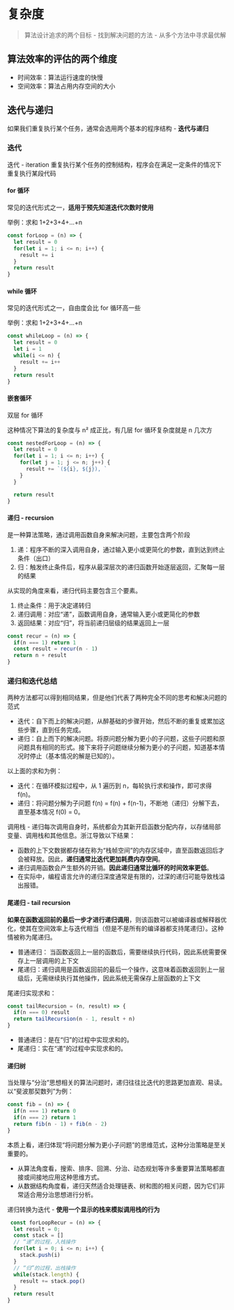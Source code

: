# 复杂度

> 算法设计追求的两个目标 - 找到解决问题的方法 - 从多个方法中寻求最优解

## 算法效率的评估的两个维度

- 时间效率：算法运行速度的快慢
- 空间效率：算法占用内存空间的大小

## 迭代与递归

如果我们重复执行某个任务，通常会选用两个基本的程序结构 - **迭代与递归**

### 迭代

迭代 - iteration 重复执行某个任务的控制结构，程序会在满足一定条件的情况下重复执行某段代码

#### for 循环

常见的迭代形式之一，**适用于预先知道迭代次数时使用**

举例：求和 1+2+3+4+...+n

```javaScript
const forLoop = (n) => {
  let result = 0
  for(let i = 1; i <= n; i++) {
    result += i
  }
  return result
}

```

#### while 循环

常见的迭代形式之一，自由度会比 for 循环高一些

举例：求和 1+2+3+4+...+n

```javaScript
const whileLoop = (n) => {
  let result = 0
  let i = 1
  while(i <= n) {
    result += i++
  }
  return result
}

```

#### 嵌套循环

双层 for 循环

这种情况下算法的复杂度与 n² 成正比，有几层 for 循环复杂度就是 n 几次方

```javaScript
const nestedForLoop = (n) => {
  let result = 0
  for(let i = 1; i <= n; i++) {
    for(let j = 1; j <= n; j++) {
      result += `(${i}, ${j}), `
    }
  }

  return result
}
```

#### 递归 - recursion

是一种算法策略，通过调用函数自身来解决问题，主要包含两个阶段

1. 递：程序不断的深入调用自身，通过输入更小或更简化的参数，直到达到终止条件（出口）
2. 归：触发终止条件后，程序从最深层次的递归函数开始逐层返回，汇聚每一层的结果

从实现的角度来看，递归代码主要包含三个要素。

1. 终止条件：用于决定递转归
2. 递归调用：对应“递”，函数调用自身，通常输入更小或更简化的参数
3. 返回结果：对应“归”，将当前递归层级的结果返回上一层

```javaScript
const recur = (n) => {
  if(n === 1) return 1
  const result = recur(n - 1)
  return n + result
}
```

### 递归和迭代总结

两种方法都可以得到相同结果，但是他们代表了两种完全不同的思考和解决问题的范式

- 迭代：自下而上的解决问题，从醉基础的步骤开始，然后不断的重复或累加这些步骤，直到任务完成。
- 递归：自上而下的解决问题。将原问题分解为更小的子问题，这些子问题和原问题具有相同的形式。接下来将子问题继续分解为更小的子问题，知道基本情况时停止（基本情况的解是已知的）。

以上面的求和为例：

- 迭代：在循环模拟过程中，从 1 遍历到 n，每轮执行求和操作，即可求得 f(n)。
- 递归：将问题分解为子问题 f(n) = f(n) + f(n-1)，不断地（递归）分解下去，直至基本情况 f(0) = 0。

调用栈 - 递归每次调用自身时，系统都会为其新开启函数分配内存，以存储局部变量、调用栈和其他信息。浙江导致以下结果：

- 函数的上下文数据都存储在称为“栈帧空间”的内存区域中，直至函数返回后才会被释放。因此，**递归通常比迭代更加耗费内存空间**。
- 递归调用函数会产生额外的开销。**因此递归通常比循环的时间效率更低**。
- 在实际中，编程语言允许的递归深度通常是有限的，过深的递归可能导致栈溢出报错。

#### 尾递归 - tail recursion

**如果在函数返回前的最后一步才进行递归调用**，则该函数可以被编译器或解释器优化，使其在空间效率上与迭代相当（但是不是所有的编译器都支持尾递归）。这种情被称为尾递归。

- 普通递归： 当函数返回上一层的函数后，需要继续执行代码，因此系统需要保存上一层调用的上下文
- 尾递归：递归调用是函数返回前的最后一个操作，这意味着函数返回到上一层级后，无需继续执行其他操作，因此系统无需保存上层函数的上下文

尾递归实现求和：

```javaScript
const tailRecursion = (n, result) => {
  if(n === 0) result
  return tailRecursion(n - 1, result + n)
}
```

- 普通递归：是在“归”的过程中实现求和的。
- 尾递归：实在“递”的过程中实现求和的。

#### 递归树

当处理与“分治”思想相关的算法问题时，递归往往比迭代的思路更加直观、易读。以“斐波那契数列”为例：

```javaScript
const fib = (n) => {
  if(n === 1) return 0
  if(n === 2) return 1
  return fib(n - 1) + fib(n - 2)
}
```

本质上看，递归体现“将问题分解为更小子问题”的思维范式，这种分治策略是至关重要的。

- 从算法角度看，搜索、排序、回溯、分治、动态规划等许多重要算法策略都直接或间接地应用这种思维方式。
- 从数据结构角度看，递归天然适合处理链表、树和图的相关问题，因为它们非常适合用分治思想进行分析。

递归转换为迭代 - **使用一个显示的栈来模拟调用栈的行为**

```javaScript
 const forLoopRecur = (n) => {
  let result = 0;
  const stack = []
  // “递”的过程，入栈操作
  for(let i = 0; i <= n; i++) {
    stack.push(i)
  }
  // “归”的过程，出栈操作
  while(stack.length) {
    result += stack.pop()
  }
  return result
}
```
